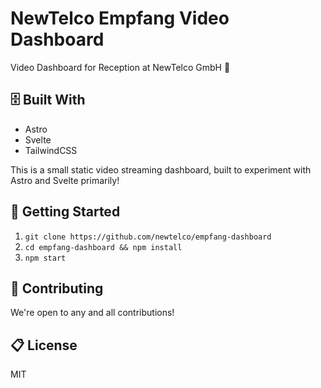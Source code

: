 # NewTelco Empfang Video Dashboard

Video Dashboard for Reception at NewTelco GmbH 🚀

## 🗄 Built With

- Astro
- Svelte
- TailwindCSS

This is a small static video streaming dashboard, built to experiment with Astro and Svelte primarily!

## 🧞 Getting Started

1. `git clone https://github.com/newtelco/empfang-dashboard`
2. `cd empfang-dashboard && npm install`
3. `npm start`

## 👀 Contributing

We're open to any and all contributions!

## 📋 License

MIT
